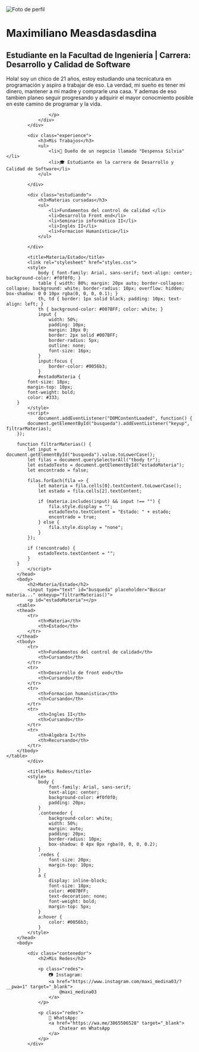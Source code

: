 <!DOCTYPE html>
<html lang="es">
<head>
    <meta charset="UTF-8">
    <meta name="viewport" content="width=device-width, initial-scale=1.0">
    <title>Biografía Profesional</title>
    <link rel="stylesheet" href="styles.css">
</head>
<body>
    <div class="wrapper">
        <div class="container">
            <div class="profile">
                <img src="image.jpg" alt="Foto de perfil" class="profile-img">
                <div class="bio">
                    <h1>Maximiliano Measdasdasdina</h1>
                    <h2>Estudiante en la Facultad de Ingeniería | Carrera: Desarrollo y Calidad de Software</h2>
                    <p>
                        Hola! soy un chico de 21 años, estoy estudiando una tecnicatura en programación y aspiro a trabajar de eso.
                         La verdad, mi sueño es tener mi dinero, mantener a mi madre y comprarle una casa.
                         Y ademas de eso tambien planeo seguir progresando y adquirir el mayor conocmiento posible en este camino de programar y la vida.
                         
                    </p>
                </div>
            </div>
            
            <div class="experience">
                <h3>Mis Trabajos</h3>
                <ul>
                    <li>💼 Dueño de un negocio llamado "Despensa Silvia"</li>
                    <li>🎓 Estudiante en la carrera de Desarrollo y Calidad de Software</li>
                </ul>
            
            </div>
            
            <div class="estudiando">
                <h3>Materias cursadas</h3>
                <ul>
                    <li>Fundamentos del control de calidad </li>
                    <li>Desarrollo Front end</li>
                    <li>Seminario informático II</li>
                    <li>Inglés II</li>
                    <li>Formacion Humanística</li>
                </ul>
            
            </div>
            
            <title>Materia/Estado</title>
            <link rel="stylesheet" href="styles.css">
            <style>
                body { font-family: Arial, sans-serif; text-align: center; background-color: #f0f0f0; }
                table { width: 80%; margin: 20px auto; border-collapse: collapse; background: white; border-radius: 10px; overflow: hidden; box-shadow: 0 0 10px rgba(0, 0, 0, 0.1); }
                th, td { border: 1px solid black; padding: 10px; text-align: left; }
                th { background-color: #007BFF; color: white; }
                input {
                    width: 50%;
                    padding: 10px;
                    margin: 10px 0;
                    border: 2px solid #007BFF;
                    border-radius: 5px;
                    outline: none;
                    font-size: 16px;
                }
                input:focus {
                    border-color: #0056b3;
                }
                #estadoMateria {
            font-size: 18px;
            margin-top: 10px;
            font-weight: bold;
            color: #333;
        }
            </style>
            <script>
                document.addEventListener("DOMContentLoaded", function() {
            document.getElementById("busqueda").addEventListener("keyup", filtrarMaterias);
        });

        function filtrarMaterias() {
            let input = document.getElementById("busqueda").value.toLowerCase();
            let filas = document.querySelectorAll("tbody tr");
            let estadoTexto = document.getElementById("estadoMateria");
            let encontrado = false;
            
            filas.forEach(fila => {
                let materia = fila.cells[0].textContent.toLowerCase();
                let estado = fila.cells[2].textContent;
                
                if (materia.includes(input) && input !== "") {
                    fila.style.display = "";
                    estadoTexto.textContent = "Estado: " + estado;
                    encontrado = true;
                } else {
                    fila.style.display = "none";
                }
            });
            
            if (!encontrado) {
                estadoTexto.textContent = "";
            }
        }
            </script>
        </head>
        <body>
            <h2>Materia/Estado</h2>
            <input type="text" id="busqueda" placeholder="Buscar materia..." onkeyup="filtrarMaterias()">
            <p id="estadoMateria"></p>
        <table>
        <thead>
            <tr>
                <th>Materia</th>
                <th>Estado</th>
            </tr>
        </thead>
        <tbody>
            <tr>
                <th>Fundamentos del control de calidad</th>
                <th>Cursando</th>
            </tr>
            <tr>
                <th>Desarrollo de front end</th>
                <th>Cursando</th>
            </tr>
            <tr>
                <th>Formacion humanistica</th>
                <th>Cursando</th>
            </tr>
            <tr>
                <th>Ingles II</th>
                <th>Cursando</th>
            </tr>
            <tr>
                <th>Algebra I</th>
                <th>Recursando</th>
            </tr>
        </tbody>
    </table>
            </div>

            <title>Mis Redes</title>
            <style>
                body { 
                    font-family: Arial, sans-serif; 
                    text-align: center; 
                    background-color: #f0f0f0; 
                    padding: 20px; 
                }
                .contenedor {
                    background-color: white;
                    width: 50%;
                    margin: auto;
                    padding: 20px;
                    border-radius: 10px;
                    box-shadow: 0 4px 8px rgba(0, 0, 0, 0.2);
                }
                .redes {
                    font-size: 20px;
                    margin-top: 10px;
                }
                a {
                    display: inline-block;
                    font-size: 18px;
                    color: #007BFF;
                    text-decoration: none;
                    font-weight: bold;
                    margin-top: 5px;
                }
                a:hover { 
                    color: #0056b3; 
                }
            </style>
        </head>
        <body>
        
            <div class="contenedor">
                <h2>Mis Redes</h2>
        
                <p class="redes">
                    📷 Instagram:  
                    <a href="https://www.instagram.com/maxi_medina03/?__pwa=1" target="_blank">
                        @maxi_medina03
                    </a>
                </p>
        
                <p class="redes">
                    📱 WhatsApp:  
                    <a href="https://wa.me/3865506528" target="_blank">
                        Chatear en WhatsApp
                    </a>
                </p>
            </div>

</body>
</html>
